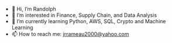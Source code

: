 - 👋 Hi, I’m Randolph
- 👀 I’m interested in Finance, Supply Chain, and Data Analysis
- 🌱 I’m currently learning Python, AWS, SQL, Crypto and Machine Learning
- 📫 How to reach me: jrrameau2000@yahoo.com

<!---
jrrameau2000/jrrameau2000 is a ✨ special ✨ repository because its `README.md` (this file) appears on your GitHub profile.
You can click the Preview link to take a look at your changes.
--->
